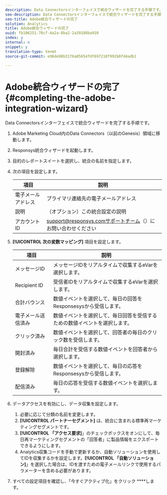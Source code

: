 ```yaml
---
description: Data Connectorsインターフェイスで統合ウィザードを完了する手順です。
seo-description: Data Connectorsインターフェイスで統合ウィザードを完了する手順です。
seo-title: Adobe統合ウィザードの完了
solution: Analytics
title: Adobe統合ウィザードの完了
uuid: fb106251-78cf-4a2a-8ba2-2a39188ba910
index: y
internal: n
snippet: y
translation-type: tm+mt
source-git-commit: e96de98b3176a05654fdf697210f992b0fd4adb1

---
```



# Adobe統合ウィザードの完了{#completing-the-adobe-integration-wizard}

Data Connectorsインターフェイスで統合ウィザードを完了する手順です。

1. Adobe Marketing Cloud内のData Connectors（以前のGenesis）領域に移動します。
1. Responsys統合ウィザードを起動します。
1. 目的のレポートスイートを選択し、統合の名前を指定します。
1. 次の項目を設定します。

   | 項目 | 説明 |
   |---|---|
   | 電子メールアドレス | プライマリ連絡先の電子メールアドレス |
   | 説明 | （オプション）この統合設定の説明 |
   | アカウントID | support@responsys.comサポートチーム（）にお問い合わせください |

1. **[!UICONTROL 次の変数マッピング]** 項目を設定します。

   | 項目 | 説明 |
   |---|---|
   | メッセージID | メッセージIDをリアルタイムで収集するeVarを選択します。 |
   | Recipient ID | 受信者IDをリアルタイムで収集するeVarを選択します。 |
   | 合計バウンス | 数値イベントを選択して、毎日の回答をResponsesysから受信します。 |
   | 電子メール送信済み | 数値イベントを選択して、毎日回答を受信するための数値イベントを選択します。 |
   | クリック済み | 数値イベントを選択して、回答者の毎日のクリック数を受信します。 |
   | 開封済み | 毎日合計を受信する数値イベントを回答者から選択します。 |
   | 登録解除 | 数値イベントを選択して、毎日の応答をResponsesysから受信します。 |
   | 配信済み | 毎日の応答を受信する数値イベントを選択します。 |

1. データアクセスを有効にし、データ収集を設定します。
   1. 必要に応じて分類の名前を変更します。
   1. **[!UICONTROL パートナーセグメント]** は、統合に含まれる標準再マーケティングセグメントです。
   1. **[!UICONTROL 「アクセス要求]**」のチェックボックスをオンにして、毎日再マーケティングセグメントの「回答者」に製品情報をエクスポートできるようにします。
   1. Analytics収集コードを手動で更新するか、自動ソリューションを使用してIDを収集するかを設定します。**[!UICONTROL 「自動ソリューション]**」を選択した場合は、IDを渡すための電子メールリンクで使用するパラメーターを含める必要があります。
1. すべての設定項目を確認し、「今すぐアクティブ化」をクリック ****&#x200B;します。
